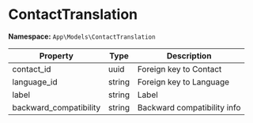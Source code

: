 # ContactTranslation

**Namespace:** `App\Models\ContactTranslation`

| Property               | Type   | Description                 |
| ---------------------- | ------ | --------------------------- |
| contact_id             | uuid   | Foreign key to Contact      |
| language_id            | string | Foreign key to Language     |
| label                  | string | Label                       |
| backward_compatibility | string | Backward compatibility info |
